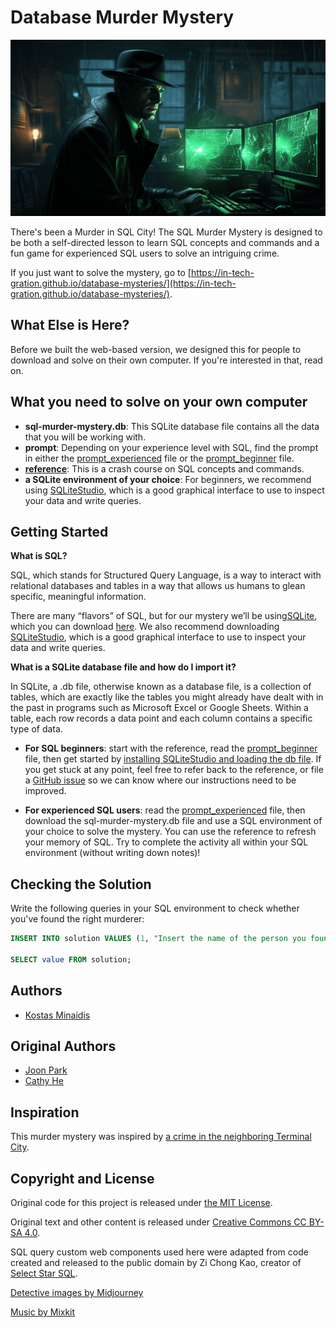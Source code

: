 # Database Murder Mystery

  [![Illustration of a detective looking at evidence](img/detective.png)](https://in-tech-gration.github.io/database-mysteries/)

  There's been a Murder in SQL City! The SQL Murder Mystery is designed to be both a self-directed lesson to learn SQL concepts and commands and a fun game for experienced SQL users to solve an intriguing crime.

  If you just want to solve the mystery, go to [https://in-tech-gration.github.io/database-mysteries/](https://in-tech-gration.github.io/database-mysteries/).  

## What Else is Here?

  Before we built the web-based version, we designed this for people to download and solve on their own computer. If you're interested in that, read on.

## What you need to solve on your own computer

  * **sql-murder-mystery.db**: This SQLite database file contains all the data that you will be working with.
  * **prompt**: Depending on your experience level with SQL, find the prompt in either the [prompt_experienced](https://github.com/NUKnightLab/sql-mysteries/blob/master/prompt_experienced.pdf) file or the [prompt_beginner](https://github.com/NUKnightLab/sql-mysteries/blob/master/prompt_beginner.pdf) file.
  * **[reference](https://github.com/NUKnightLab/sql-mysteries/blob/master/reference.pdf)**: This is a crash course on SQL concepts and commands.
  * **a SQLite environment of your choice**: For beginners, we recommend using [SQLiteStudio](https://sqlitestudio.pl/), which is a good graphical interface to use to inspect your data and write queries.

## Getting Started

  **What is SQL?**   

  SQL, which stands for Structured Query Language, is a way to interact with relational databases and tables in a way that allows us humans to glean specific, meaningful information.  
 
  There are many “flavors” of SQL, but for our mystery we’ll be using ​[SQLite​](https://www.sqlite.org/index.html), which you can download [​here​](https://www.sqlite.org/download.html). We also recommend downloading [​SQLiteStudio​](https://sqlitestudio.pl/), which is a good graphical interface to use to inspect your data and write queries. 
 
  **What is a SQLite database file and how do I import it?** 
 
  In SQLite, a .db file, otherwise known as a database file, is a collection of tables, which are exactly like the tables you might already have dealt with in the past in programs such as Microsoft Excel or Google Sheets. Within a table, each row records a data point and each column contains a specific type of data.

  * **For SQL beginners**: start with the reference, read the [prompt_beginner](https://github.com/NUKnightLab/sql-mysteries/blob/master/prompt_beginner.pdf) file, then get started by [installing SQLiteStudio and loading the db file](https://github.com/NUKnightLab/sql-mysteries/blob/master/sqlite_studio.pdf). If you get stuck at any point, feel free to refer back to the reference, or file a [GitHub issue](https://github.com/NUKnightLab/sql-mysteries/issues) so we can know where our instructions need to be improved.

  * **For experienced SQL users**: read the [prompt_experienced](https://github.com/NUKnightLab/sql-mysteries/blob/master/prompt_experienced.pdf) file, then download the sql-murder-mystery.db file and use a SQL environment of your choice to solve the mystery. You can use the reference to refresh your memory of SQL. Try to complete the activity all within your SQL environment (without writing down notes)!

## Checking the Solution

  Write the following queries in your SQL environment to check whether you've found the right murderer:

  ```SQL
  INSERT INTO solution VALUES (1, "Insert the name of the person you found here");

  SELECT value FROM solution;
  ```

## Authors

  * [Kostas Minaidis](https://github.com/kostasx)

## Original Authors

  * [Joon Park](https://twitter.com/JoonParkMusic)
  * [Cathy He](https://twitter.com/Cathy_MeiyingHe)

## Inspiration

  This murder mystery was inspired by [a crime in the neighboring Terminal City](https://github.com/veltman/clmystery "command-line murder mystery").

## Copyright and License

  Original code for this project is released under [the MIT License](https://github.com/NUKnightLab/sql-mysteries/blob/master/LICENSE). 

  Original text and other content is released under [Creative Commons CC BY-SA 4.0](https://creativecommons.org/licenses/by-sa/4.0/). 

  SQL query custom web components used here were adapted from code created and released to the public domain by Zi Chong Kao, creator of [Select Star SQL](https://selectstarsql.com/).

  [Detective images by Midjourney](https://www.midjourney.com)

  [Music by Mixkit](https://mixkit.co/)

